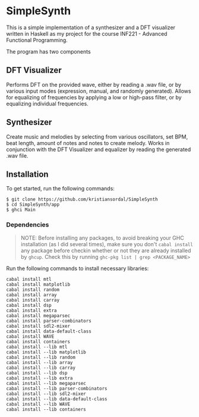 # SimpleSynth

This is a simple implementation of a synthesizer and a DFT visualizer written in Haskell as my project for the course INF221 - Advanced Functional Programming.

The program has two components

## DFT Visualizer
Performs DFT on the provided wave, either by reading a .wav file, or by various input modes (expression, manual, and randomly generated). Allows for equalizing of frequencies by applying a low or high-pass filter, or by equalizing individual frequencies.

## Synthesizer
Create music and melodies by selecting from various oscillators, set BPM, beat length, amount of notes and notes to create melody. Works in conjunction with the DFT Visualizer and equalizer by reading the generated .wav file.


## Installation
To get started, run the following commands:

```
$ git clone https://github.com/kristiansordal/SimpleSynth
$ cd SimpleSynth/app
$ ghci Main
```

### Dependencies
> NOTE: Before installing any packages, to avoid breaking your GHC installation (as I did several times), make sure you don't `cabal install` any package before checkin whether or not they are already installed by `ghcup`. Check this by running `ghc-pkg list | grep <PACKAGE_NAME>`


Run the following commands to install necessary libraries:

```
cabal install mtl
cabal install matplotlib
cabal install random
cabal install array
cabal install carray
cabal install dsp
cabal install extra
cabal install megaparsec
cabal install parser-combinators
cabal install sdl2-mixer
cabal install data-default-class
cabal install WAVE
cabal install containers
cabal install --lib mtl
cabal install --lib matplotlib
cabal install --lib random
cabal install --lib array
cabal install --lib carray
cabal install --lib dsp
cabal install --lib extra
cabal install --lib megaparsec
cabal install --lib parser-combinators
cabal install --lib sdl2-mixer
cabal install --lib data-default-class
cabal install --lib WAVE
cabal install --lib containers
```


